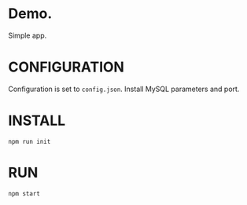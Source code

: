 # Demo.

Simple app.

# CONFIGURATION

Configuration is set to `config.json`.
Install MySQL parameters and port.

# INSTALL

```
npm run init
```

# RUN

```
npm start
```
